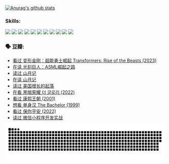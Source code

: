 
[![Anurag's github stats](https://github-readme-stats.vercel.app/api?username=w940853815)](https://github.com/anuraghazra/github-readme-stats)

### Skills:

<code><img height="32" src="https://cdn.jsdelivr.net/npm/simple-icons@v5/icons/python.svg"></code>
<code><img height="32" src="https://cdn.jsdelivr.net/npm/simple-icons@v5/icons/javascript.svg"></code>
<code><img height="32" src="https://cdn.jsdelivr.net/npm/simple-icons@v5/icons/django.svg"></code>
<code><img height="32" src="https://cdn.jsdelivr.net/npm/simple-icons@v5/icons/flask.svg"></code>
<code><img height="32" src="https://cdn.jsdelivr.net/npm/simple-icons@v5/icons/vuetify.svg"></code>
<code><img height="32" src="https://cdn.jsdelivr.net/npm/simple-icons@v5/icons/git.svg"></code>
<code><img height="32" src="https://cdn.jsdelivr.net/npm/simple-icons@v5/icons/docker.svg"></code>
<code><img height="32" src="https://cdn.jsdelivr.net/npm/simple-icons@v5/icons/postgresql.svg"></code>
<code><img height="32" src="https://cdn.jsdelivr.net/npm/simple-icons@v5/icons/elasticsearch.svg"></code>
<code><img height="32" src="https://cdn.jsdelivr.net/npm/simple-icons@v5/icons/macos.svg"></code>
<code><img height="32" src="https://cdn.jsdelivr.net/npm/simple-icons@v5/icons/linux.svg"></code>

### 🗣 豆瓣:

<!-- DOUBAN-ACTIVITIES:START -->
- [看过 变形金刚：超能勇士崛起 Transformers: Rise of the Beasts‎ (2023)](https://www.douban.com/people/136069238/status/4267685771/?_i=86802494)
- [在读 光刻巨人：ASML崛起之路](https://www.douban.com/people/136069238/status/4266569048/?_i=86802494)
- [读过 山月记](https://www.douban.com/people/136069238/status/4266567455/?_i=86802494)
- [在读 山月记](https://www.douban.com/people/136069238/status/4256796460/?_i=86802494)
- [读过 美国增长的起落](https://www.douban.com/people/136069238/status/4256795052/?_i=86802494)
- [在看 黑暗荣耀 더 글로리‎ (2022)](https://www.douban.com/people/136069238/status/4256207386/?_i=86802494)
- [看过 康熙王朝‎ (2001)](https://www.douban.com/people/136069238/status/4254396418/?_i=86802494)
- [想看 单身汉 The Bachelor‎ (1999)](https://www.douban.com/people/136069238/status/4250318861/?_i=86802494)
- [看过 保你平安‎ (2022)](https://www.douban.com/people/136069238/status/4239139510/?_i=86802494)
- [读过 微信小程序开发实战](https://www.douban.com/people/136069238/status/4237321528/?_i=86802494)
<!-- DOUBAN-ACTIVITIES:END -->


![Snake animation](https://raw.githubusercontent.com/w940853815/w940853815/output/github-contribution-grid-snake.svg)

<!--
**w940853815/w940853815** is a ✨ _special_ ✨ repository because its `README.md` (this file) appears on your GitHub profile.

Here are some ideas to get you started:

- 🔭 I’m currently working on ...
- 🌱 I’m currently learning ...
- 👯 I’m looking to collaborate on ...
- 🤔 I’m looking for help with ...
- 💬 Ask me about ...
- 📫 How to reach me: ...
- 😄 Pronouns: ...
- ⚡ Fun fact: ...
-->
